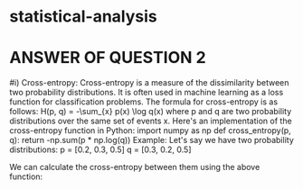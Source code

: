 # statistical-analysis
# ANSWER OF QUESTION 2
#i) Cross-entropy:
    Cross-entropy is a measure of the dissimilarity between two probability distributions. It is often used in machine learning as a loss function for classification         problems. The formula for cross-entropy is as follows:
    H(p, q) = -\sum_{x} p(x) \log q(x)
    where p and q are two probability distributions over the same set of events x.
    Here's an implementation of the cross-entropy function in Python:
    import numpy as np
       def cross_entropy(p, q):
       return -np.sum(p * np.log(q))
   Example:
   Let's say we have two probability distributions:
  p = [0.2, 0.3, 0.5]
  q = [0.3, 0.2, 0.5]

We can calculate the cross-entropy between them using the above function:
